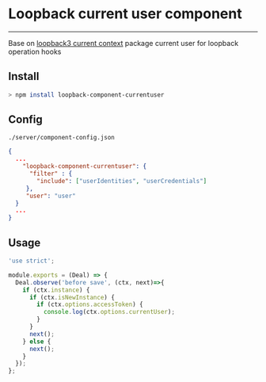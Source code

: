 # Loopback current user component
***
Base on [loopback3 current context](https://loopback.io/doc/en/lb3/Using-current-context.html#use-a-custom-strong-remoting-phase) package current user for loopback operation hooks

## Install

```bash
> npm install loopback-component-currentuser
```

## Config

`./server/component-config.json`
```json
{
  ...
    "loopback-component-currentuser": {
      "filter" : {
        "include": ["userIdentities", "userCredentials"]
     },
     "user": "user"
  }
  ...
}
```

## Usage

```js
'use strict';

module.exports = (Deal) => {
  Deal.observe('before save', (ctx, next)=>{
    if (ctx.instance) {
      if (ctx.isNewInstance) {
        if (ctx.options.accessToken) {
          console.log(ctx.options.currentUser);
        }
      }
      next();
    } else {
      next();
    }
  });
};

```